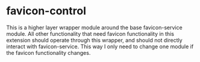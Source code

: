 # favicon-control
This is a higher layer wrapper module around the base favicon-service module. All other functionality that need favicon functionality in this extension should operate through this wrapper, and should not directly interact with favicon-service. This way I only need to change one module if the favicon functionality changes.
